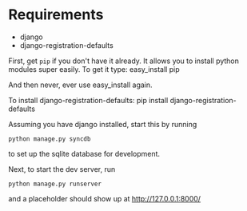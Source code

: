 # Requirements
 - django
 - django-registration-defaults

First, get `pip` if you don't have it already. It allows you to install python modules super easily. To get it type:
     easy_install pip

And then never, ever use easy_install again.

To install django-registration-defaults:
    pip install django-registration-defaults


Assuming you have django installed, start this by running
    
    python manage.py syncdb 

to set up the sqlite database for development.

Next, to start the dev server, run
    
    python manage.py runserver

and a placeholder should show up at http://127.0.0.1:8000/



